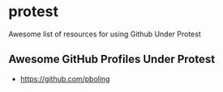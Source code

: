 # protest
Awesome list of resources for using Github Under Protest

## Awesome GitHub Profiles Under Protest

* https://github.com/pboling
